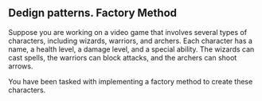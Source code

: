 ## Dedign patterns. Factory Method

Suppose you are working on a video game that involves several types of characters, including wizards, warriors, and archers.
Each character has a name, a health level, a damage level, and a special ability.
The wizards can cast spells, the warriors can block attacks, and the archers can shoot arrows.

You have been tasked with implementing a factory method to create these characters.

